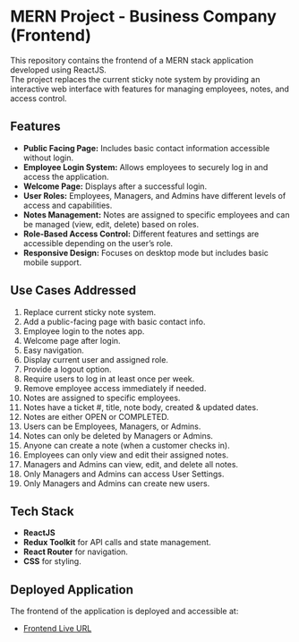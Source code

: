 # MERN Project - Business Company (Frontend)

This repository contains the frontend of a MERN stack application developed using ReactJS. <br />
The project replaces the current sticky note system by providing an interactive web interface with features for managing employees, notes, and access control.

## Features
- **Public Facing Page:** Includes basic contact information accessible without login.
- **Employee Login System:** Allows employees to securely log in and access the application.
- **Welcome Page:** Displays after a successful login.
- **User Roles:** Employees, Managers, and Admins have different levels of access and capabilities.
- **Notes Management:** Notes are assigned to specific employees and can be managed (view, edit, delete) based on roles.
- **Role-Based Access Control:** Different features and settings are accessible depending on the user’s role.
- **Responsive Design:** Focuses on desktop mode but includes basic mobile support.

## Use Cases Addressed
1. Replace current sticky note system.
2. Add a public-facing page with basic contact info.
3. Employee login to the notes app.
4. Welcome page after login.
5. Easy navigation.
6. Display current user and assigned role.
7. Provide a logout option.
8. Require users to log in at least once per week.
9. Remove employee access immediately if needed.
10. Notes are assigned to specific employees.
11. Notes have a ticket #, title, note body, created & updated dates.
12. Notes are either OPEN or COMPLETED.
13. Users can be Employees, Managers, or Admins.
14. Notes can only be deleted by Managers or Admins.
15. Anyone can create a note (when a customer checks in).
16. Employees can only view and edit their assigned notes.
17. Managers and Admins can view, edit, and delete all notes.
18. Only Managers and Admins can access User Settings.
19. Only Managers and Admins can create new users.

## Tech Stack
- **ReactJS**
- **Redux Toolkit** for API calls and state management.
- **React Router** for navigation.
- **CSS** for styling.

## Deployed Application
The frontend of the application is deployed and accessible at:
- [Frontend Live URL](https://businesscompany.onrender.com)
